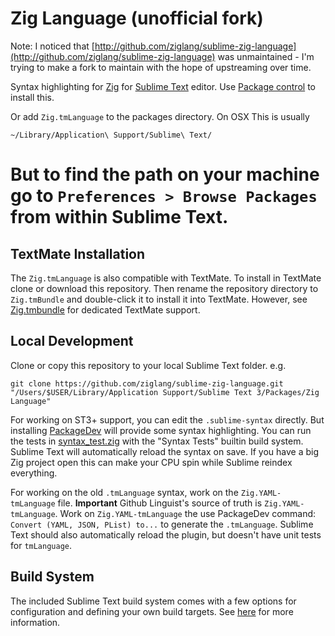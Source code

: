 Zig Language (unofficial fork)
============

Note: I noticed that [http://github.com/ziglang/sublime-zig-language](http://github.com/ziglang/sublime-zig-language)
was unmaintained - I'm trying to make a fork to maintain with the hope of upstreaming over time.

Syntax highlighting for [Zig](http://ziglang.org/)
for [Sublime Text](sublimetext.com/) editor.
Use [Package control](https://packagecontrol.io) to install this.

Or add `Zig.tmLanguage` to the packages directory. On OSX This is usually

```
~/Library/Application\ Support/Sublime\ Text/
```

But to find the path on your machine go to `Preferences > Browse Packages` from
within Sublime Text.
=======

TextMate Installation
---------------------

The `Zig.tmLanguage` is also compatible with TextMate.
To install in TextMate clone or download this repository.
Then rename the repository directory to `Zig.tmBundle` and double-click it to install it into TextMate.
However, see [Zig.tmbundle](https://github.com/ziglang/Zig.tmbundle) for dedicated TextMate support.

Local Development
-----------------

Clone or copy this repository to your local Sublime Text folder. e.g.

```
git clone https://github.com/ziglang/sublime-zig-language.git "/Users/$USER/Library/Application Support/Sublime Text 3/Packages/Zig Language"
```

For working on ST3+ support, you can edit the `.sublime-syntax` directly.
But installing [PackageDev](https://packagecontrol.io/packages/PackageDev)
will provide some syntax highlighting.
You can run the tests in [syntax_test.zig](./Syntaxes/syntax_test.zig)
with the "Syntax Tests" builtin build system.
Sublime Text will automatically reload the syntax on save.
If you have a big Zig project open this can make your CPU spin while Sublime reindex everything.


For working on the old `.tmLanguage` syntax, work on the `Zig.YAML-tmLanguage` file.
**Important** Github Linguist's source of truth is `Zig.YAML-tmLanguage`.
Work on `Zig.YAML-tmLanguage` the use PackageDev command: `Convert (YAML, JSON, PList) to...`
to generate the `.tmLanguage`.
Sublime Text should also automatically reload the plugin, but doesn't have unit tests for `tmLanguage`.


Build System
------------

The included Sublime Text build system comes with a few options for configuration and defining your own build targets. See [here](build.md) for more information.
